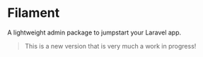 # Filament

A lightweight admin package to jumpstart your Laravel app.

> This is a new version that is very much a work in progress!
